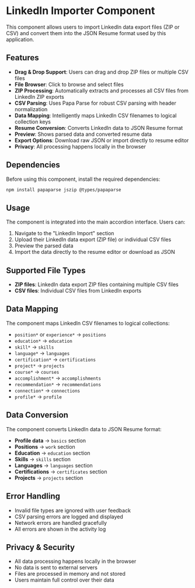 # LinkedIn Importer Component

This component allows users to import LinkedIn data export files (ZIP or CSV) and convert them into the JSON Resume format used by this application.

## Features

- **Drag & Drop Support**: Users can drag and drop ZIP files or multiple CSV files
- **File Browser**: Click to browse and select files
- **ZIP Processing**: Automatically extracts and processes all CSV files from LinkedIn ZIP exports
- **CSV Parsing**: Uses Papa Parse for robust CSV parsing with header normalization
- **Data Mapping**: Intelligently maps LinkedIn CSV filenames to logical collection keys
- **Resume Conversion**: Converts LinkedIn data to JSON Resume format
- **Preview**: Shows parsed data and converted resume data
- **Export Options**: Download raw JSON or import directly to resume editor
- **Privacy**: All processing happens locally in the browser

## Dependencies

Before using this component, install the required dependencies:

```bash
npm install papaparse jszip @types/papaparse
```

## Usage

The component is integrated into the main accordion interface. Users can:

1. Navigate to the "LinkedIn Import" section
2. Upload their LinkedIn data export (ZIP file) or individual CSV files
3. Preview the parsed data
4. Import the data directly to the resume editor or download as JSON

## Supported File Types

- **ZIP files**: LinkedIn data export ZIP files containing multiple CSV files
- **CSV files**: Individual CSV files from LinkedIn exports

## Data Mapping

The component maps LinkedIn CSV filenames to logical collections:

- `position*` or `experience*` → `positions`
- `education*` → `education`
- `skill*` → `skills`
- `language*` → `languages`
- `certification*` → `certifications`
- `project*` → `projects`
- `course*` → `courses`
- `accomplishment*` → `accomplishments`
- `recommendation*` → `recommendations`
- `connection*` → `connections`
- `profile*` → `profile`

## Data Conversion

The component converts LinkedIn data to JSON Resume format:

- **Profile data** → `basics` section
- **Positions** → `work` section
- **Education** → `education` section
- **Skills** → `skills` section
- **Languages** → `languages` section
- **Certifications** → `certificates` section
- **Projects** → `projects` section

## Error Handling

- Invalid file types are ignored with user feedback
- CSV parsing errors are logged and displayed
- Network errors are handled gracefully
- All errors are shown in the activity log

## Privacy & Security

- All data processing happens locally in the browser
- No data is sent to external servers
- Files are processed in memory and not stored
- Users maintain full control over their data
